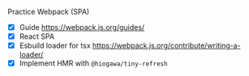 Practice Webpack (SPA)

- [x] Guide https://webpack.js.org/guides/
- [x] React SPA
- [x] Esbuild loader for tsx https://webpack.js.org/contribute/writing-a-loader/
- [x] Implement HMR with `@hiogawa/tiny-refresh`
